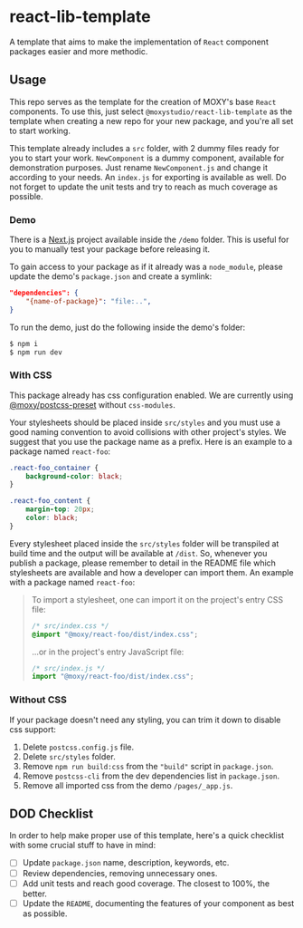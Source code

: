 # react-lib-template

A template that aims to make the implementation of `React` component packages easier and more methodic.

## Usage

This repo serves as the template for the creation of MOXY's base `React` components. To use this, just select `@moxystudio/react-lib-template` as the template when creating a new repo for your new package, and you're all set to start working.

This template already includes a `src` folder, with 2 dummy files ready for you to start your work. `NewComponent` is a dummy component, available for demonstration purposes. Just rename `NewComponent.js` and change it according to your needs. An `index.js` for exporting is available as well. Do not forget to update the unit tests and try to reach as much coverage as possible.

### Demo

There is a [Next.js](https://nextjs.org/) project available inside the `/demo` folder. This is useful for you to manually test your package before releasing it.

To gain access to your package as if it already was a `node_module`, please update the demo's `package.json` and create a symlink:
```json
"dependencies": {
    "{name-of-package}": "file:..",
}
```
To run the demo, just do the following inside the demo's folder:
```cmd
$ npm i
$ npm run dev
```

### With CSS

This package already has css configuration enabled. We are currently using [@moxy/postcss-preset](https://github.com/moxystudio/postcss-preset) without `css-modules`.

Your stylesheets should be placed inside `src/styles` and you must use a good naming convention to avoid collisions with other project's styles. We suggest that you use the package name as a prefix.
Here is an example to a package named `react-foo`:
```css
.react-foo_container {
    background-color: black;
}

.react-foo_content {
    margin-top: 20px;
    color: black;
}
```

Every stylesheet placed inside the `src/styles` folder will be transpiled at build time and the output will be available at `/dist`.
So, whenever you publish a package, please remember to detail in the README file which stylesheets are available and how a developer can import them.
An example with a package named `react-foo`:

> To import a stylesheet, one can import it on the project's entry CSS file:
> ```css
> /* src/index.css */
> @import "@moxy/react-foo/dist/index.css";
> ```
> ...or in the project's entry JavaScript file:
> ```js
> /* src/index.js */
> import "@moxy/react-foo/dist/index.css";
> ```

### Without CSS

If your package doesn't need any styling, you can trim it down to disable css support:
1. Delete `postcss.config.js` file.
2. Delete `src/styles` folder.
3. Remove `npm run build:css` from the `"build"` script in `package.json`.
4. Remove `postcss-cli` from the dev dependencies list in `package.json`.
4. Remove all imported css from the demo `/pages/_app.js`.

## DOD Checklist

In order to help make proper use of this template, here's a quick checklist with some crucial stuff to have in mind:

- [ ] Update `package.json` name, description, keywords, etc.
- [ ] Review dependencies, removing unnecessary ones.
- [ ] Add unit tests and reach good coverage. The closest to 100%, the better.
- [ ] Update the `README`, documenting the features of your component as best as possible.
